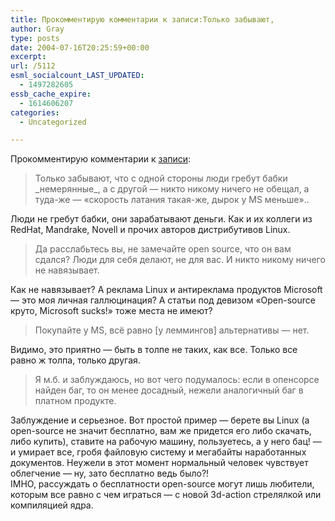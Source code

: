 ```yaml
---
title: Прокомментирую комментарии к записи:Только забывают,
author: Gray
type: posts
date: 2004-07-16T20:25:59+00:00
excerpt:
url: /5112
esml_socialcount_LAST_UPDATED:
  - 1497282605
essb_cache_expire:
  - 1614606207
categories:
  - Uncategorized

---
```








Прокомментирую комментарии к <a href="http://www.searchengines.ru/blog/archives/003599.html" target="_blank">записи</a>:

> Только забывают, что с одной стороны люди гребут бабки \_немерянные\_, а с другой &#8212; никто никому ничего не обещал, а туда-же &#8212; &#171;скорость латания такая-же, дырок у MS меньше&#187;..

Люди не гребут бабки, они зарабатывают деньги. Как и их коллеги из RedHat, Mandrake, Novell и прочих авторов дистрибутивов Linux. 

> Да расслабьтесь вы, не замечайте open source, что он вам сдался? Люди для себя делают, не для вас. И никто никому ничего не навязывает.

Как не навязывает? А реклама Linux и антиреклама продуктов Microsoft &#8212; это моя личная галлюцинация? А статьи под девизом &#171;Open-source круто, Microsoft sucks!&#187; тоже места не имеют?

> Покупайте у MS, всё равно [у леммингов] альтернативы &#8212; нет.

Видимо, это приятно &#8212; быть в толпе не таких, как все. Только все равно ж толпа, только другая.

> Я м.б. и заблуждаюсь, но вот чего подумалось: если в опенсорсе найден баг, то он менее досадный, нежели аналогичный баг в платном продукте.

Заблуждение и серьезное. Вот простой пример &#8212; берете вы Linux (а open-source не значит бесплатно, вам же придется его либо скачать, либо купить), ставите на рабочую машину, пользуетесь, а у него бац! &#8212; и умирает все, гробя файловую систему и мегабайты наработанных документов. Неужели в этот момент нормальный человек чувствует облегчение &#8212; ну, зато бесплатно ведь было?!  
IMHO, рассуждать о бесплатности open-source могут лишь любители, которым все равно с чем играться &#8212; с новой 3d-action стрелялкой или компиляцией ядра.